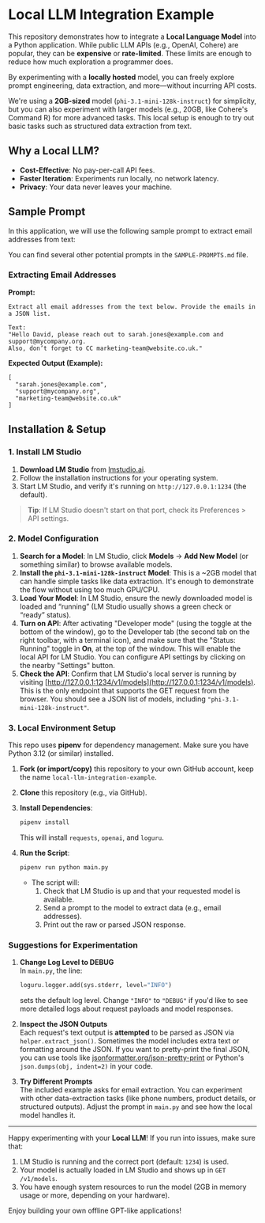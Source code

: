# Local LLM Integration Example

This repository demonstrates how to integrate a **Local Language Model** into a Python application. While public LLM APIs (e.g., OpenAI, Cohere) are popular, they can be **expensive** or **rate-limited**. These limits are enough to reduce how much exploration a programmer does.

By experimenting with a **locally hosted** model, you can freely explore prompt engineering, data extraction, and more—without incurring API costs.

We're using a **2GB-sized** model (`phi-3.1-mini-128k-instruct`) for simplicity, but you can also experiment with larger models (e.g., 20GB, like Cohere's Command R) for more advanced tasks. This local setup is enough to try out basic tasks such as structured data extraction from text.

## Why a Local LLM?

- **Cost-Effective**: No pay-per-call API fees.  
- **Faster Iteration**: Experiments run locally, no network latency.  
- **Privacy**: Your data never leaves your machine.

## Sample Prompt

In this application, we will use the following sample prompt to extract email addresses from text:

You can find several other potential prompts in the `SAMPLE-PROMPTS.md` file.

### Extracting Email Addresses

**Prompt:**
```
Extract all email addresses from the text below. Provide the emails in a JSON list.

Text:
"Hello David, please reach out to sarah.jones@example.com and support@mycompany.org. 
Also, don’t forget to CC marketing-team@website.co.uk."
```
**Expected Output (Example):**
```
[
  "sarah.jones@example.com",
  "support@mycompany.org",
  "marketing-team@website.co.uk"
]
```

## Installation & Setup

### 1. Install LM Studio

1. **Download LM Studio** from [lmstudio.ai](https://lmstudio.ai/).  
2. Follow the installation instructions for your operating system.  
3. Start LM Studio, and verify it's running on `http://127.0.0.1:1234` (the default).  

> **Tip**: If LM Studio doesn't start on that port, check its Preferences > API settings.

### 2. Model Configuration

1. **Search for a Model**: In LM Studio, click **Models** → **Add New Model** (or something similar) to browse available models.  
2. **Install the `phi-3.1-mini-128k-instruct` Model**: This is a ~2GB model that can handle simple tasks like data extraction. It's enough to demonstrate the flow without using too much GPU/CPU.  
3. **Load Your Model**: In LM Studio, ensure the newly downloaded model is loaded and “running” (LM Studio usually shows a green check or “ready” status). 
4. **Turn on API**: After activating "Developer mode" (using the toggle at the bottom of the window), go to the Developer tab (the second tab on the right toolbar, with a terminal icon), and make sure that the "Status: Running" toggle in **On**, at the top of the window. This will enable the local API for LM Studio. You can configure API settings by clicking on the nearby "Settings" button.
5. **Check the API**: Confirm that LM Studio's local server is running by visiting [http://127.0.0.1:1234/v1/models](http://127.0.0.1:1234/v1/models). This is the only endpoint that supports the GET request from the browser. You should see a JSON list of models, including `"phi-3.1-mini-128k-instruct"`.

### 3. Local Environment Setup

This repo uses **pipenv** for dependency management. Make sure you have Python 3.12 (or similar) installed.

1. **Fork (or import/copy)** this repository to your own GitHub account, keep the name `local-llm-integration-example`.

2. **Clone** this repository (e.g., via GitHub).  

3. **Install Dependencies**:
   ```bash
   pipenv install
   ```
   This will install `requests`, `openai`, and `loguru`.

4. **Run the Script**:
   ```bash
   pipenv run python main.py
   ```
   - The script will:
     1. Check that LM Studio is up and that your requested model is available.
     2. Send a prompt to the model to extract data (e.g., email addresses).
     3. Print out the raw or parsed JSON response.

### Suggestions for Experimentation

1. **Change Log Level to DEBUG**  
   In `main.py`, the line:
   ```python
   loguru.logger.add(sys.stderr, level="INFO")
   ```
   sets the default log level. Change `"INFO"` to `"DEBUG"` if you'd like to see more detailed logs about request payloads and model responses.

2. **Inspect the JSON Outputs**  
   Each request's text output is **attempted** to be parsed as JSON via `helper.extract_json()`. Sometimes the model includes extra text or formatting around the JSON. If you want to pretty-print the final JSON, you can use tools like [jsonformatter.org/json-pretty-print](https://jsonformatter.org/json-pretty-print) or Python's `json.dumps(obj, indent=2)` in your code.

3. **Try Different Prompts**  
   The included example asks for email extraction. You can experiment with other data-extraction tasks (like phone numbers, product details, or structured outputs). Adjust the prompt in `main.py` and see how the local model handles it.

---

Happy experimenting with your **Local LLM**! If you run into issues, make sure that:
1. LM Studio is running and the correct port (default: `1234`) is used.  
2. Your model is actually loaded in LM Studio and shows up in `GET /v1/models`.  
3. You have enough system resources to run the model (2GB in memory usage or more, depending on your hardware).

Enjoy building your own offline GPT-like applications!